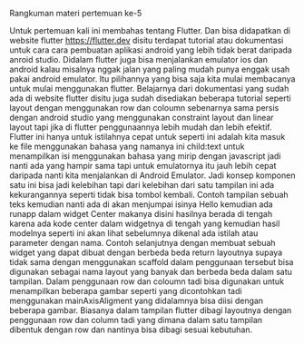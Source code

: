 Rangkuman materi pertemuan ke-5

Untuk pertemuan kali ini membahas tentang Flutter. Dan bisa didapatkan di website flutter https://flutter.dev disitu terdapat tutorial atau dokumentasi untuk cara cara pembuatan aplikasi android yang lebih tidak berat daripada anroid studio. 
Didalam flutter juga bisa menjalankan emulator ios dan android kalau misalnya nggak jalan yang paling mudah punya enggak usah pakai android emulator. Itu pilihannya yang bisa saja kita mulai membacanya untuk mulai menggunakan flutter. Belajarnya dari dokumentasi yang sudah ada di website flutter disitu juga sudah disediakan beberapa tutorial seperti layout dengan menggunakan row dan coloumn sebenarnya sama persis dengan android studio yang menggunakan constraint layout dan linear layout tapi jika di flutter penggunaannya lebih mudah dan lebih efektif. Flutter ini hanya untuk istilahnya cepat untuk seperti ini adalah kita masuk ke file menggunakan bahasa yang namanya ini child:text untuk menampilkan isi menggunakan bahasa yang mirip dengan javascript jadi nanti ada yang hampir sama tapi untuk emulatornya itu jauh lebih cepat daripada nanti kita menjalankan di Android Emulator. Jadi konsep komponen satu ini bisa jadi kelebihan tapi dari kelebihan dari satu tampilan ini ada kekurangannya seperti tidak bisa tombol kembali. 
Contoh tampilan sebuah teks kemudian nanti ada di akan menjumpai isinya Hello kemudian ada runapp dalam widget Center makanya disini hasilnya berada di tengah karena ada kode center dalam widgetnya di tengah yang kemudian hasil modelnya seperti ini akan lihat sebelumnya dikenal ada istilah atau parameter dengan nama. 
Contoh selanjutnya dengan membuat sebuah widget yang dapat dibuat dengan berbeda beda return layoutnya supaya tidak sama dengan menggunakan scaffold dalam penggunaan tersebut bisa digunakan sebagai nama layout yang banyak dan berbeda beda dalam satu tampilan. Dalam penggunaan row dan coloumn tadi bisa digunakan untuk menampilkan beberapa gambar seperti yang dicontohkan tadi menggunakan mainAxisAligment yang didalamnya bisa diisi dengan beberapa gambar. Biasanya dalam tampilan flutter dibagi layoutnya dengan penggunaan row dan column tadi yang dimana dalam satu tampilan dibentuk dengan row dan nantinya bisa dibagi sesuai kebutuhan.